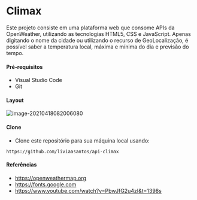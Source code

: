 # Climax

Este projeto consiste em uma plataforma web que consome APIs da OpenWeather, utilizando as tecnologias HTML5, CSS e  JavaScript. Apenas digitando o nome da cidade ou utilizando o recurso de GeoLocalização, é possível saber a temperatura local, máxima e mínima do dia e previsão do tempo. 

#### Pré-requisitos

* Visual Studio Code
* Git

#### Layout 

![image-20210418082006080](https://user-images.githubusercontent.com/79597410/115144384-b4f1a680-a022-11eb-8480-fbf2865499e5.png)

#### Clone

* Clone este repositório para sua máquina local usando:

```
https://github.com/liviaasantos/api-climax
```

#### Referências

* https://openweathermap.org
* https://fonts.google.com
* https://www.youtube.com/watch?v=PbwJfG2u4zI&t=1398s